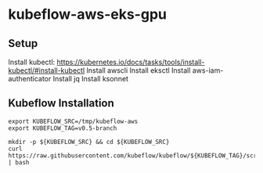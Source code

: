 # kubeflow-aws-eks-gpu

## Setup
Install kubectl: https://kubernetes.io/docs/tasks/tools/install-kubectl/#install-kubectl
Install awscli
Install eksctl
Install aws-iam-authenticator
Install jq
Install ksonnet

## Kubeflow Installation
```
export KUBEFLOW_SRC=/tmp/kubeflow-aws
export KUBEFLOW_TAG=v0.5-branch

mkdir -p ${KUBEFLOW_SRC} && cd ${KUBEFLOW_SRC}
curl https://raw.githubusercontent.com/kubeflow/kubeflow/${KUBEFLOW_TAG}/scripts/download.sh | bash
```

